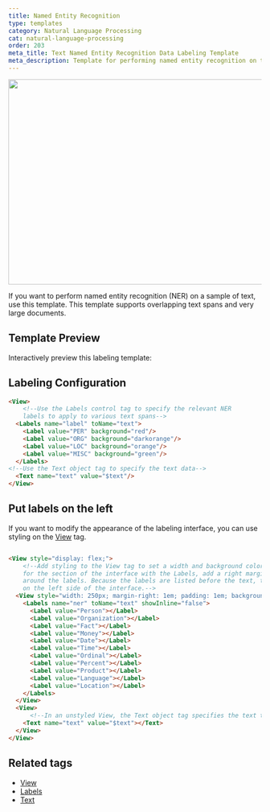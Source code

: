 ```yaml
---
title: Named Entity Recognition
type: templates
category: Natural Language Processing
cat: natural-language-processing
order: 203
meta_title: Text Named Entity Recognition Data Labeling Template
meta_description: Template for performing named entity recognition on text with Label Studio for your machine learning and data science projects.
---
```


<img src="/images/templates/named-entity-recognition.png" alt="" class="gif-border" width="552px" height="408px" />

If you want to perform named entity recognition (NER) on a sample of text, use this template. This template supports overlapping text spans and very large documents.

## Template Preview

Interactively preview this labeling template:

<div id="main-preview"></div>

## Labeling Configuration

```html
<View>
    <!--Use the Labels control tag to specify the relevant NER
    labels to apply to various text spans-->
  <Labels name="label" toName="text">
    <Label value="PER" background="red"/>
    <Label value="ORG" background="darkorange"/>
    <Label value="LOC" background="orange"/>
    <Label value="MISC" background="green"/>
  </Labels>
<!--Use the Text object tag to specify the text data-->
  <Text name="text" value="$text"/>
</View>
```



## Put labels on the left

If you want to modify the appearance of the labeling interface, you can use styling on the [View](/tags/view.html) tag. 

```html

<View style="display: flex;">
    <!--Add styling to the View tag to set a width and background color
    for the section of the interface with the Labels, add a right margin, and padding 
    around the labels. Because the labels are listed before the text, they appear
    on the left side of the interface.-->
  <View style="width: 250px; margin-right: 1em; padding: 1em; background: #343c7f;">
    <Labels name="ner" toName="text" showInline="false">
      <Label value="Person"></Label>
      <Label value="Organization"></Label>
      <Label value="Fact"></Label>
      <Label value="Money"></Label>
      <Label value="Date"></Label>
      <Label value="Time"></Label>
      <Label value="Ordinal"></Label>
      <Label value="Percent"></Label>
      <Label value="Product"></Label>
      <Label value="Language"></Label>
      <Label value="Location"></Label>
    </Labels>
  </View>
  <View>
      <!--In an unstyled View, the Text object tag specifies the text to label-->
    <Text name="text" value="$text"></Text>
  </View>
</View>
```


## Related tags

- [View](/tags/view.html)
- [Labels](/tags/labels.html)
- [Text](/tags/text.html)